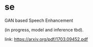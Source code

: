 # se
GAN based Speech Enhancement


(in progress, model and inference tbd).

link: https://arxiv.org/pdf/1703.09452.pdf
